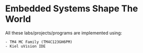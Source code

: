 # Embedded Systems Shape The World 

All these labs/projects/programs are implemented using:

	- TM4 MC Family (TM4C123GH6PM)
	- Kiel uVision IDE
